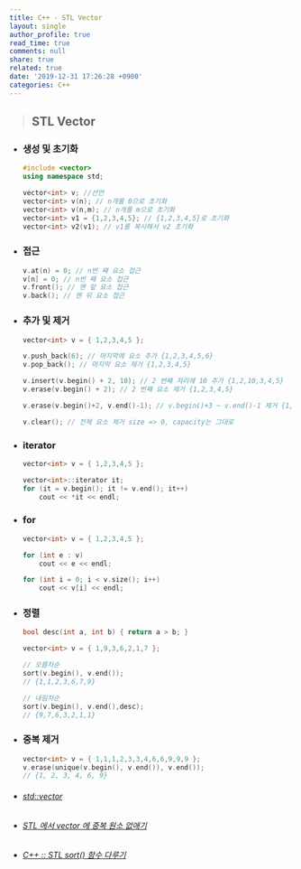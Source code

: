 ```yaml
---
title: C++ - STL Vector
layout: single
author_profile: true
read_time: true
comments: null
share: true
related: true
date: '2019-12-31 17:26:28 +0900'
categories: C++
---
```


> ## STL Vector 

* ### 생성 및 초기화

	```c++
	#include <vector>
	using namespace std;

	vector<int> v; //선언
	vector<int> v(n); // n개를 0으로 초기화
	vector<int> v(n,m); // n개를 m으로 초기화
	vector<int> v1 = {1,2,3,4,5}; // {1,2,3,4,5}로 초기화
	vector<int> v2(v1); // v1를 복사해서 v2 초기화
	```
	
* ###  접근
	```c++
	v.at(n) = 0; // n번 째 요소 접근
	v[n] = 0; // n번 째 요소 접근
	v.front(); // 맨 앞 요소 접근
	v.back(); // 맨 뒤 요소 접근 
	```
	
* ###  추가 및 제거
	```c++
	vector<int> v = { 1,2,3,4,5 };
	
	v.push_back(6); // 마지막에 요소 추가 {1,2,3,4,5,6}
	v.pop_back(); // 마지막 요소 제거 {1,2,3,4,5}
	
	v.insert(v.begin() + 2, 10); // 2 번째 자리에 10 추가 {1,2,10,3,4,5}
	v.erase(v.begin() + 2); // 2 번째 요소 제거 {1,2,3,4,5}
	
	v.erase(v.begin()+2, v.end()-1); // v.begin()+3 ~ v.end()-1 제거 {1,2,5}
	
	v.clear(); // 전체 요소 제거 size => 0, capacity는 그대로

	```

* ###  iterator
	```c++
	vector<int> v = { 1,2,3,4,5 };
	
	vector<int>::iterator it;
	for (it = v.begin(); it != v.end(); it++)
		cout << *it << endl;
	```

* ###  for
	```c++
	vector<int> v = { 1,2,3,4,5 };
	
	for (int e : v)
		cout << e << endl;
	
	for (int i = 0; i < v.size(); i++)
		cout << v[i] << endl;
	```
	
* ###  정렬
	```c++
	bool desc(int a, int b) { return a > b; }
	
	vector<int> v = { 1,9,3,6,2,1,7 };

	// 오름차순
	sort(v.begin(), v.end());
	// {1,1,2,3,6,7,9}

	// 내림차순
	sort(v.begin(), v.end(),desc);
	// {9,7,6,3,2,1,1}
	```	

* ###  중복 제거
	```c++
	vector<int> v = { 1,1,1,2,3,3,4,6,6,9,9,9 };
	v.erase(unique(v.begin(), v.end()), v.end());
	// {1, 2, 3, 4, 6, 9}
	```	

* ###### [std::vector]
* ###### [STL 에서 vector 에 중복 원소 없애기]
* ###### [C++ :: STL sort() 함수 다루기]

[std::vector]: http://www.cplusplus.com/reference/vector/vector/
[STL 에서 vector 에 중복 원소 없애기]: https://sgc109.tistory.com/99
[C++ :: STL sort() 함수 다루기]:https://hongku.tistory.com/153